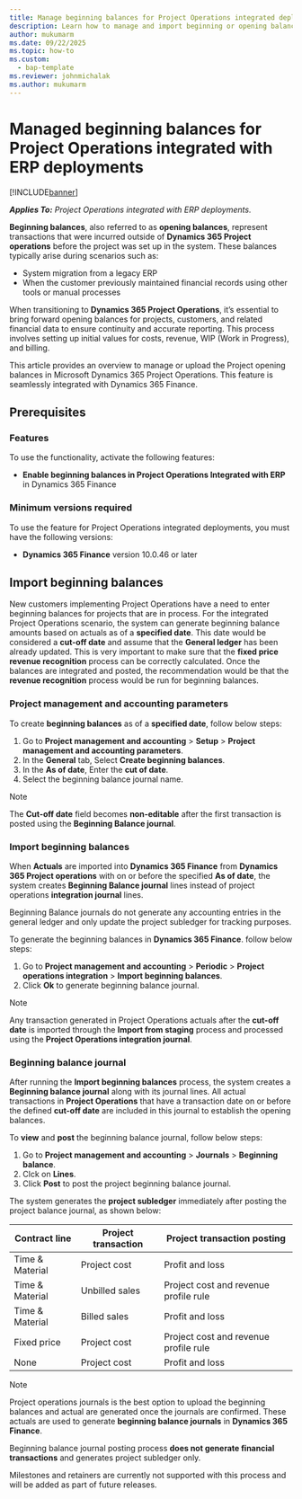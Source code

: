 ```yaml
---
title: Manage beginning balances for Project Operations integrated deployments
description: Learn how to manage and import beginning or opening balances into Microsoft Dynamics 365 Project Operations integrated with ERP.
author: mukumarm
ms.date: 09/22/2025
ms.topic: how-to
ms.custom: 
  - bap-template
ms.reviewer: johnmichalak
ms.author: mukumarm
---
```


# Managed beginning balances for Project Operations integrated with ERP deployments

[!INCLUDE[banner](../includes/banner.md)]

_**Applies To:** Project Operations integrated with ERP deployments._

**Beginning balances**, also referred to as **opening balances**, represent transactions that were incurred outside of **Dynamics 365 Project operations** before the project was set up in the system. These balances typically arise during scenarios such as:

* System migration from a legacy ERP
* When the customer previously maintained financial records using other tools or manual processes

When transitioning to **Dynamics 365 Project Operations**, it’s essential to bring forward opening balances for projects, customers, and related financial data to ensure continuity and accurate reporting. 
This process involves setting up initial values for costs, revenue, WIP (Work in Progress), and billing.

This article provides an overview to manage or upload the Project opening balances in Microsoft Dynamics 365 Project Operations. This feature is seamlessly integrated with Dynamics 365 Finance. 

## Prerequisites
### Features

To use the functionality, activate the following features:
- **Enable beginning balances in Project Operations Integrated with ERP** in Dynamics 365 Finance

### Minimum versions required

To use the feature for Project Operations integrated deployments, you must have the following versions:
- **Dynamics 365 Finance** version 10.0.46 or later

## Import beginning balances
New customers implementing Project Operations have a need to enter beginning balances for projects that are in process. For the integrated Project Operations scenario, the system can generate beginning balance amounts based on actuals as of a **specified date**. 
This date would be considered a **cut-off date** and assume that the **General ledger** has been already updated. 
This is very important to make sure that the **fixed price revenue recognition** process can be correctly calculated. 
Once the balances are integrated and posted, the recommendation would be that the **revenue recognition** process would be run for beginning balances. 

### Project management and accounting parameters
To create **beginning balances** as of a **specified date**, follow below steps:

1. Go to **Project management and accounting** > **Setup** > **Project management and accounting parameters**.
2. In the **General** tab, Select **Create beginning balances**.
3. In the **As of date**, Enter the **cut of date**.
4. Select the beginning balance journal name.

> [!NOTE]
> The **Cut-off date** field becomes **non-editable** after the first transaction is posted using the **Beginning Balance journal**.
> 
### Import beginning balances

When **Actuals** are imported into **Dynamics 365 Finance** from **Dynamics 365 Project operations** with on or before the specified **As of date**, the system creates **Beginning Balance journal** lines instead of project operations **integration journal** lines.

Beginning Balance journals do not generate any accounting entries in the general ledger and only update the project subledger for tracking purposes.

To generate the beginning balances in **Dynamics 365 Finance**. follow below steps:
1. Go to **Project management and accounting** > **Periodic** > **Project operations integration** > **Import beginning balances**.
2. Click **Ok** to generate beginning balance journal.

> [!NOTE]
> Any transaction generated in Project Operations actuals after the **cut-off date** is imported through the **Import from staging** process and processed using the **Project Operations integration journal**.
> 
### Beginning balance journal
After running the **Import beginning balances** process, the system creates a **Beginning balance journal** along with its journal lines.
All actual transactions in **Project Operations** that have a transaction date on or before the defined **cut-off date** are included in this journal to establish the opening balances.

To **view** and **post** the beginning balance journal, follow below steps:
1. Go to **Project management and accounting** > **Journals** > **Beginning balance**.
2. Clck on **Lines**.
3. Click **Post** to post the project beginning balance journal.

The system generates the **project subledger** immediately after posting the project balance journal, as shown below:

|Contract line|Project transaction|Project transaction posting|
|--|--|--|
|Time & Material|Project cost|Profit and loss|
|Time & Material|Unbilled sales|Project cost and revenue profile rule|
|Time & Material|Billed sales|Profit and loss|
|Fixed price|Project cost|Project cost and revenue profile rule|
|None|Project cost|Profit and loss|

> [!NOTE]
> Project operations journals is the best option to upload the beginning balances and actual are generated once the journals are confirmed. These actuals are used to generate **beginning balance journals** in **Dynamics 365 Finance**.
> 
> Beginning balance journal posting process **does not generate financial transactions** and generates project subledger only.
> 
> Milestones and retainers are currently not supported with this process and will be added as part of future releases.
